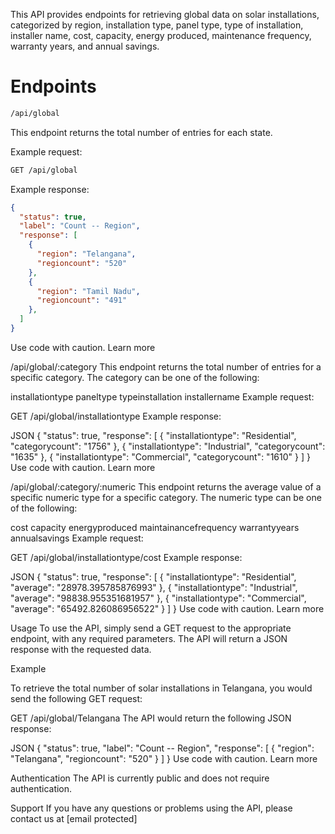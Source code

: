 This API provides endpoints for retrieving global data on solar installations, categorized by region, installation type, panel type, type of installation, installer name, cost, capacity, energy produced, maintenance frequency, warranty years, and annual savings.

# Endpoints
```bash
/api/global
```
This endpoint returns the total number of entries for each state.

Example request:
```bash
GET /api/global
```
Example response:

```JSON
{
  "status": true,
  "label": "Count -- Region",
  "response": [
    {
      "region": "Telangana",
      "regioncount": "520"
    },
    {
      "region": "Tamil Nadu",
      "regioncount": "491"
    },
  ]
}
```
Use code with caution. Learn more

/api/global/:category
This endpoint returns the total number of entries for a specific category. The category can be one of the following:

installationtype
paneltype
typeinstallation
installername
Example request:

GET /api/global/installationtype
Example response:

JSON
{
  "status": true,
  "response": [
    {
      "installationtype": "Residential",
      "categorycount": "1756"
    },
    {
      "installationtype": "Industrial",
      "categorycount": "1635"
    },
    {
      "installationtype": "Commercial",
      "categorycount": "1610"
    }
  ]
}
Use code with caution. Learn more

/api/global/:category/:numeric
This endpoint returns the average value of a specific numeric type for a specific category. The numeric type can be one of the following:

cost
capacity
energyproduced
maintainancefrequency
warrantyyears
annualsavings
Example request:

GET /api/global/installationtype/cost
Example response:

JSON
{
  "status": true,
  "response": [
    {
      "installationtype": "Residential",
      "average": "28978.395785876993"
    },
    {
      "installationtype": "Industrial",
      "average": "98838.955351681957"
    },
    {
      "installationtype": "Commercial",
      "average": "65492.826086956522"
    }
  ]
}
Use code with caution. Learn more

Usage
To use the API, simply send a GET request to the appropriate endpoint, with any required parameters. The API will return a JSON response with the requested data.

Example

To retrieve the total number of solar installations in Telangana, you would send the following GET request:

GET /api/global/Telangana
The API would return the following JSON response:

JSON
{
  "status": true,
  "label": "Count -- Region",
  "response": [
    {
      "region": "Telangana",
      "regioncount": "520"
    }
  ]
}
Use code with caution. Learn more

Authentication
The API is currently public and does not require authentication.

Support
If you have any questions or problems using the API, please contact us at [email protected]
